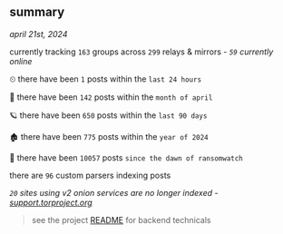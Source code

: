 
## summary
_april 21st, 2024_

currently tracking `163` groups across `299` relays & mirrors - _`59` currently online_

⏲ there have been `1` posts within the `last 24 hours`

🦈 there have been `142` posts within the `month of april`

🪐 there have been `650` posts within the `last 90 days`

🏚 there have been `775` posts within the `year of 2024`

🦕 there have been `10057` posts `since the dawn of ransomwatch`

there are `96` custom parsers indexing posts

_`20` sites using v2 onion services are no longer indexed - [support.torproject.org](https://support.torproject.org/onionservices/v2-deprecation/)_

> see the project [README](https://github.com/joshhighet/ransomwatch#ransomwatch--) for backend technicals
